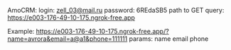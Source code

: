 AmoCRM:
login: zell_03@mail.ru
password: 6REdaSB5
path to GET query:
https://e003-176-49-10-175.ngrok-free.app

Example:
https://e003-176-49-10-175.ngrok-free.app/?name=avrora&email=a@a1&phone=111111
params: 
    name
    email
    phone

